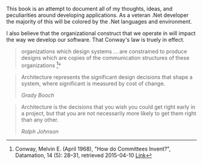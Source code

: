 This book is an attempt to document all of my thoughts, ideas, and peculiarities around developing applications. As a veteran .Net developer the majority of this will be colored by the .Net languages and environment.

I also believe that the organizational construct that we operate in will impact the way we develop our software. That Conway's law is truely in effect.

> organizations which design systems ... are constrained to produce designs which are copies of the communication structures of these organizations [^Conway]*


[^Conway]:  Conway, Melvin E. (April 1968), "How do Committees Invent?", Datamation, 14 (5): 28–31, retrieved 2015-04-10 [Link](https://en.wikipedia.org/wiki/Conway%27s_law)


> Architecture represents the significant design decisions that shape a system, where significant is measured by cost of change.
>
> <cite>Grady Booch</cite>

> Architecture is the decisions that you wish you could get right early in a project, but that you are not necessarily more likely to get them right than any other.
>
> <cite>Ralph Johnson</cite>